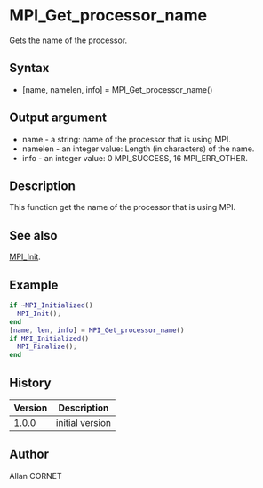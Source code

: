 

# MPI_Get_processor_name

Gets the name of the processor.

## Syntax

- [name, namelen, info] = MPI_Get_processor_name()

## Output argument

 - name - a string: name of the processor that is using MPI.
 - namelen - an integer value: Length (in characters) of the name.
 - info - an integer value: 0 MPI_SUCCESS, 16 MPI_ERR_OTHER.

## Description


  <p>This function get the name of the processor that is using MPI.</p>


## See also

[MPI_Init](MPI_Init.md).
## Example

```matlab
if ~MPI_Initialized()
  MPI_Init();
end
[name, len, info] = MPI_Get_processor_name()
if MPI_Initialized()
  MPI_Finalize();
end
```

## History

|Version|Description|
|------|------|
|1.0.0|initial version|


## Author

Allan CORNET



